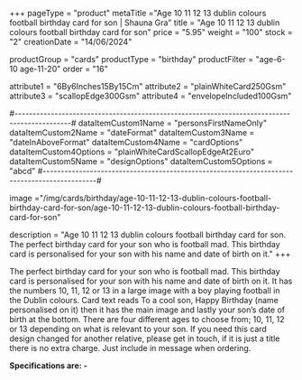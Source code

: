 +++
pageType = "product"
metaTitle ="Age 10 11 12 13 dublin colours football birthday card for son | Shauna Gra"
title = "Age 10 11 12 13 dublin colours football birthday card for son"
price = "5.95"
weight = "100"
stock = "2"
creationDate = "14/06/2024"

productGroup = "cards"
productType = "birthday"
productFilter = "age-6-10 age-11-20"
order = "16"

attribute1 = "6By6Inches15By15Cm" 
attribute2 = "plainWhiteCard250Gsm" 
attribute3 = "scallopEdge300Gsm" 
attribute4 = "envelopeIncluded100Gsm"

#---------------------------------------------------------------------------------------------#
dataItemCustom1Name = "personsFirstNameOnly"
dataItemCustom2Name = "dateFormat"
dataItemCustom3Name = "dateInAboveFormat"
dataItemCustom4Name = "cardOptions"
dataItemCustom4Options = "plainWhiteCardScallopEdgeAt2Euro"
dataItemCustom5Name = "designOptions"
dataItemCustom5Options = "abcd"
#---------------------------------------------------------------------------------------------#

image ="/img/cards/birthday/age-10-11-12-13-dublin-colours-football-birthday-card-for-son/age-10-11-12-13-dublin-colours-football-birthday-card-for-son"

description = "Age 10 11 12 13 dublin colours football birthday card for son. The perfect birthday card for your son who is football mad. This birthday card is personalised for your son with his name and date of birth on it."
+++

The perfect birthday card for your son who is football mad. This birthday card is personalised for your son with his name and date of birth on it. It has the numbers 10, 11, 12 or 13 in a large image with a boy playing football in the Dublin colours. Card text reads To a cool son, Happy Birthday (name personalised on it) then it has the main image and lastly your son’s date of birth at the bottom. There are four different ages to choose from; 10, 11, 12 or 13 depending on what is relevant to your son. If you need this card design changed for another relative, please get in touch, if it is just a title there is no extra charge. Just include in message when ordering.

**Specifications are: -**
